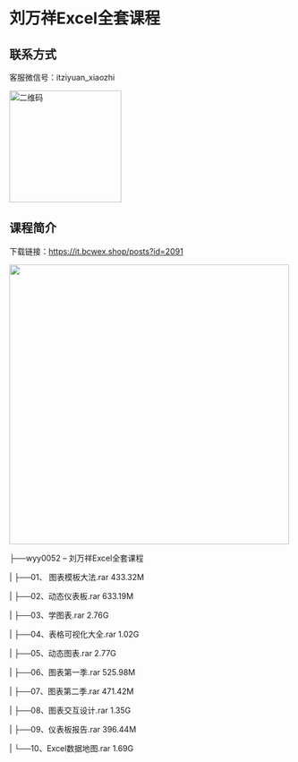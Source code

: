 # 刘万祥Excel全套课程

## 联系方式

客服微信号：itziyuan_xiaozhi

<img src="https://ziyuanyun.oss-cn-guangzhou.aliyuncs.com/common/20240614073449/666b82192834a.jpg" width="200" height="200" alt="二维码">

## 课程简介

下载链接：https://it.bcwex.shop/posts?id=2091

<img src="https://ziyuanyun.oss-cn-guangzhou.aliyuncs.com/yun/20240515183646/6644903ee9d96.jpg" width="500" alt="">

  ├──wyy0052 &#8211; 刘万祥Excel全套课程

 | ├──01、 图表模板大法.rar 433.32M

 | ├──02、动态仪表板.rar 633.19M

 | ├──03、学图表.rar 2.76G

 | ├──04、表格可视化大全.rar 1.02G

 | ├──05、动态图表.rar 2.77G

 | ├──06、图表第一季.rar 525.98M

 | ├──07、图表第二季.rar 471.42M

 | ├──08、图表交互设计.rar 1.35G

 | ├──09、仪表板报告.rar 396.44M

 | └──10、Excel数据地图.rar 1.69G

  